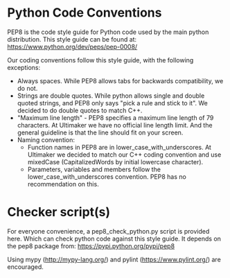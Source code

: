 Python Code Conventions
=======

PEP8 is the code style guide for Python code used by the main python distribution.
This style guide can be found at:
https://www.python.org/dev/peps/pep-0008/

Our coding conventions follow this style guide, with the following exceptions:
* Always spaces. While PEP8 allows tabs for backwards compatibility, we do not.
* Strings are double quotes. While python allows single and double quoted strings, and PEP8 only says "pick a rule and stick to it". We decided to do double quotes to match C++.
* "Maximum line length" - PEP8 specifies a maximum line length of 79 characters. At Ultimaker we have no official line length limit. And the general guideline is that the line should fit on your screen.
* Naming convention:
  * Function names in PEP8 are in lower_case_with_underscores. At Ultimaker we decided to match our C++ coding convention and use mixedCase (CapitalizedWords by initial lowercase character).
  * Parameters, variables and members follow the lower_case_with_underscores convention. PEP8 has no recommendation on this.

Checker script(s)
=======
For everyone convenience, a pep8_check_python.py script is provided here. Which can check python code against this style guide. It depends on the pep8 package from: https://pypi.python.org/pypi/pep8 

Using mypy (http://mypy-lang.org/) and pylint (https://www.pylint.org/) are encouraged.
